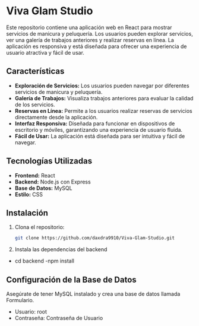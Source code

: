 # Viva Glam Studio

Este repositorio contiene una aplicación web en React para mostrar servicios de manicura y peluquería. Los usuarios pueden explorar servicios, ver una galería de trabajos anteriores y realizar reservas en línea. La aplicación es responsiva y está diseñada para ofrecer una experiencia de usuario atractiva y fácil de usar.

## Características

- **Exploración de Servicios:** Los usuarios pueden navegar por diferentes servicios de manicura y peluquería.
- **Galería de Trabajos:** Visualiza trabajos anteriores para evaluar la calidad de los servicios.
- **Reservas en Línea:** Permite a los usuarios realizar reservas de servicios directamente desde la aplicación.
- **Interfaz Responsiva:** Diseñada para funcionar en dispositivos de escritorio y móviles, garantizando una experiencia de usuario fluida.
- **Fácil de Usar:** La aplicación está diseñada para ser intuitiva y fácil de navegar.

## Tecnologías Utilizadas

- **Frontend:** React
- **Backend:** Node.js con Express
- **Base de Datos:** MySQL
- **Estilo:** CSS

## Instalación

1. Clona el repositorio:
   ```bash
   git clone https://github.com/daxdra9910/Viva-Glam-Studio.git
2. Instala las dependencias del backend
- cd backend
-npm install

## Configuración de la Base de Datos
Asegúrate de tener MySQL instalado y crea una base de datos llamada Formulario.

- Usuario: root
- Contraseña: Contraseña de Usuario

